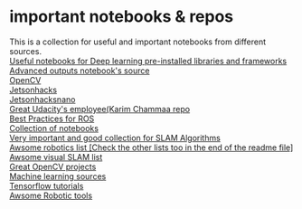 # important notebooks & repos
This is a collection for useful and important notebooks from different sources.<br/>
[Useful notebooks for Deep learning pre-installed libraries and frameworks](https://github.com/tugstugi/dl-colab-notebooks)
<br/>[Advanced outputs notebook's source](https://colab.research.google.com/notebooks/snippets/advanced_outputs.ipynb#scrollTo=iU_0F2SVW4Yb)
<br/>[OpenCV](https://github.com/spmallick/learnopencv)
<br/>[Jetsonhacks](https://github.com/jetsonhacks)
<br/>[Jetsonhacksnano](https://github.com/JetsonHacksNano)
<br/>[Great Udacity's employee(Karim Chammaa repo](https://github.com/karimchamaa?tab=repositories)
<br/>[Best Practices for ROS](https://github.com/leggedrobotics/ros_best_practices)
<br/>[Collection of notebooks](https://github.com/marknabil/learningandtesting)
<br/>[Very important and good collection for SLAM Algorithms](https://github.com/marknabil/SFM-Visual-SLAM)
<br/>[Awsome robotics list [Check the other lists too in the end of the readme file]](https://github.com/jslee02/awesome-robotics-libraries)
<br/>[Awsome visual SLAM list](https://github.com/tzutalin/awesome-visual-slam)
<br/>[Great OpenCV projects](https://github.com/rchavezj/OpenCV_Projects)
<br/>[Machine learning sources](https://github.com/lazyprogrammer/machine_learning_examples)
<br/>[Tensorflow tutorials](https://github.com/Hvass-Labs/TensorFlow-Tutorials)
<br/>[Awsome Robotic tools](https://github.com/Ly0n/awesome-robotic-tooling)

